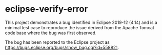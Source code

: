 # eclipse-verify-error

This project demonstrates a bug identified in Eclipse 2019-12 (4.14) and is a
minimal test case to reproduce the issue derived from the Apache Tomcat code base
where the bug was first observed.

The bug has been reported to the Eclipse project as https://bugs.eclipse.org/bugs/show_bug.cgi?id=558821.
